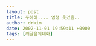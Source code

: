 ```yaml
---
layout: post
title: 푸하하.... 엄청 웃겼음..
author: drkim
date: 2002-11-01 19:59:11 +0900
tags: [깨달음의대화]
---
```

